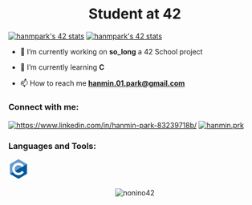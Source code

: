 <h1 align="center">Student at 42</h1>

[![hanmpark's 42 stats](https://badge42.vercel.app/api/v2/clcvxdux200060fl3ltvbuwm2/stats?cursusId=9&coalitionId=piscine)](https://github.com/JaeSeoKim/badge42) [![hanmpark's 42 stats](https://badge42.vercel.app/api/v2/clcvxdux200060fl3ltvbuwm2/stats?cursusId=21&coalitionId=122)](https://github.com/JaeSeoKim/badge42)

- 🔭 I’m currently working on **so_long** a 42 School project

- 🌱 I’m currently learning **C**

- 📫 How to reach me **hanmin.01.park@gmail.com**

<h3 align="left">Connect with me:</h3>
<p align="left">
<a href="https://fr.linkedin.com/in/hanmin-park-83239718b/en?trk=people-guest_people_search-card" target="blank"><img align="center" src="https://raw.githubusercontent.com/rahuldkjain/github-profile-readme-generator/master/src/images/icons/Social/linked-in-alt.svg" alt="https://www.linkedin.com/in/hanmin-park-83239718b/" height="30" width="40" /></a>
<a href="https://instagram.com/hanmin.prk" target="blank"><img align="center" src="https://raw.githubusercontent.com/rahuldkjain/github-profile-readme-generator/master/src/images/icons/Social/instagram.svg" alt="hanmin.prk" height="30" width="40" /></a>
</p>

<h3 align="left">Languages and Tools:</h3>
<p align="left"> <a href="https://www.cprogramming.com/" target="_blank" rel="noreferrer"> <img src="https://raw.githubusercontent.com/devicons/devicon/master/icons/c/c-original.svg" alt="c" width="40" height="40"/> </a> </p>

<p align="center"><img align="center" src="https://github-readme-streak-stats.herokuapp.com/?user=nonino42&" alt="nonino42" /></p>
